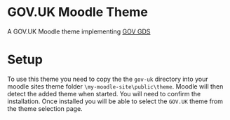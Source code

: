 # GOV.UK Moodle Theme
A GOV.UK Moodle theme implementing [GOV GDS](https://design-system.service.gov.uk/)

# Setup
To use this theme you need to copy the the `gov-uk` directory into your moodle sites theme folder `\my-moodle-site\public\theme`. Moodle will then detect the added theme when started. You will need to confirm the installation. Once installed you will be able to select the `GOV.UK` theme from the theme selection page.